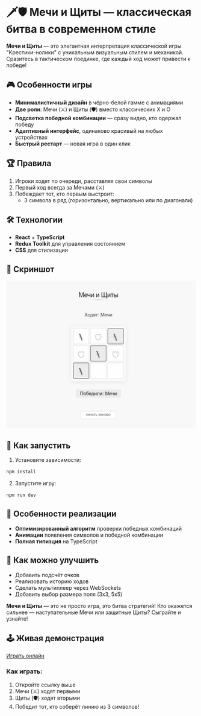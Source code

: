# 🗡️🛡️ Мечи и Щиты — классическая битва в современном стиле

**Мечи и Щиты** — это элегантная интерпретация классической игры "Крестики-нолики" с уникальным визуальным стилем и механикой. Сразитесь в тактическом поединке, где каждый ход может привести к победе!

## 🎮 Особенности игры

- **Минималистичный дизайн** в чёрно-белой гамме с анимациями
- **Две роли**: Мечи (⚔️) и Щиты (🛡) вместо классических X и O
- **Подсветка победной комбинации** — сразу видно, кто одержал победу
- **Адаптивный интерфейс**, одинаково красивый на любых устройствах
- **Быстрый рестарт** — новая игра в один клик

## 🏆 Правила

1. Игроки ходят по очереди, расставляя свои символы
2. Первый ход всегда за Мечами (⚔️)
3. Побеждает тот, кто первым выстроит:
   - 3 символа в ряд (горизонтально, вертикально или по диагонали)

## 🛠 Технологии

- **React** + **TypeScript**
- **Redux Toolkit** для управления состоянием
- **CSS** для стилизации

## 📱 Скриншот

![Мечи и Щиты - скриншот игры](./public/preview.jpg)

## 🚀 Как запустить

1. Установите зависимости:

```bash
npm install
```

2. Запустите игру:

```bash
npm run dev
```

## 🌟 Особенности реализации

- **Оптимизированный алгоритм** проверки победных комбинаций
- **Анимации** появления символов и победной комбинации
- **Полная типизция** на TypeScript

## 🤝 Как можно улучшить

- Добавить подсчёт очков
- Реализовать историю ходов
- Сделать мультиплеер через WebSockets
- Добавить выбор размера поля (3x3, 5x5)

**Мечи и Щиты** — это не просто игра, это битва стратегий! Кто окажется сильнее — наступательные Мечи или защитные Щиты? Сыграйте и узнайте!

## 🕹️ Живая демонстрация

[Играть онлайн](https://grmnche.github.io/tic-tac-toe-game/)

### Как играть:
1. Откройте ссылку выше
2. Мечи (⚔️) ходят первыми
3. Щиты (🛡) ходят вторыми
4. Победит тот, кто соберёт линию из 3 символов!
